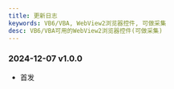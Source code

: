 ```yaml
---
title: 更新日志
keywords: VB6/VBA, WebView2浏览器控件, 可做采集
desc: VB6/VBA可用的WebView2浏览器控件(可做采集)
---
```


### 2024-12-07 v1.0.0
- 首发